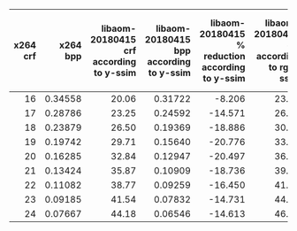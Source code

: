 |x264 crf|x264 bpp|libaom-20180415 crf according to y-ssim|libaom-20180415 bpp according to y-ssim|libaom-20180415 % reduction according to y-ssim|libaom-20180415 crf according to rgb-ssim|libaom-20180415 bpp according to rgb-ssim|libaom-20180415 % reduction according to rgb-ssim|libaom-20180415 crf according to ms-ssim|libaom-20180415 bpp according to ms-ssim|libaom-20180415 % reduction according to ms-ssim|libaom-20180415 crf according to psnr-hvs-m|libaom-20180415 bpp according to psnr-hvs-m|libaom-20180415 % reduction according to psnr-hvs-m|libaom-20180415 crf according to vmaf|libaom-20180415 bpp according to vmaf|libaom-20180415 % reduction according to vmaf|
|-------:|-------:|--------------------------------------:|--------------------------------------:|----------------------------------------------:|----------------------------------------:|----------------------------------------:|------------------------------------------------:|---------------------------------------:|---------------------------------------:|-----------------------------------------------:|------------------------------------------:|------------------------------------------:|--------------------------------------------------:|------------------------------------:|------------------------------------:|--------------------------------------------:|
|      16| 0.34558|                                  20.06|                                0.31722|                                         -8.206|                                    23.42|                                  0.24274|                                           -29.76|                                   20.25|                                 0.31217|                                          -9.666|                                      22.47|                                    0.26128|                                             -24.39|                                23.31|                              0.24488|                                       -29.14|
|      17| 0.28786|                                  23.25|                                0.24592|                                        -14.571|                                    26.80|                                  0.18969|                                           -34.10|                                   23.31|                                 0.24484|                                         -14.947|                                      25.41|                                    0.20926|                                             -27.31|                                25.34|                              0.21043|                                       -26.90|
|      18| 0.23879|                                  26.50|                                0.19369|                                        -18.886|                                    30.10|                                  0.15265|                                           -36.07|                                   26.43|                                 0.19469|                                         -18.466|                                      28.36|                                    0.17069|                                             -28.52|                                27.62|                              0.17935|                                       -24.89|
|      19| 0.19742|                                  29.71|                                0.15640|                                        -20.776|                                    33.27|                                  0.12633|                                           -36.01|                                   29.53|                                 0.15824|                                         -19.842|                                      31.27|                                    0.14212|                                             -28.01|                                30.19|                              0.15180|                                       -23.11|
|      20| 0.16285|                                  32.84|                                0.12947|                                        -20.497|                                    36.28|                                  0.10661|                                           -34.53|                                   32.57|                                 0.13154|                                         -19.226|                                      34.11|                                    0.12039|                                             -26.07|                                33.00|                              0.12827|                                       -21.23|
|      21| 0.13424|                                  35.87|                                0.10909|                                        -18.736|                                    39.12|                                  0.09074|                                           -32.41|                                   35.53|                                 0.11118|                                         -17.182|                                      36.89|                                    0.10302|                                             -23.26|                                35.93|                              0.10871|                                       -19.02|
|      22| 0.11082|                                  38.77|                                0.09259|                                        -16.450|                                    41.78|                                  0.07713|                                           -30.40|                                   38.38|                                 0.09466|                                         -14.578|                                      39.58|                                    0.08828|                                             -20.34|                                38.77|                              0.09255|                                       -16.49|
|      23| 0.09185|                                  41.54|                                0.07832|                                        -14.731|                                    44.28|                                  0.06501|                                           -29.22|                                   41.12|                                 0.08040|                                         -12.465|                                      42.20|                                    0.07508|                                             -18.26|                                41.35|                              0.07926|                                       -13.71|
|      24| 0.07667|                                  44.18|                                0.06546|                                        -14.613|                                    46.62|                                  0.05413|                                           -29.39|                                   43.75|                                 0.06755|                                         -11.897|                                      44.73|                                    0.06290|                                             -17.95|                                43.54|                              0.06852|                                       -10.62|

